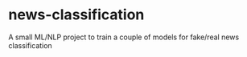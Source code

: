 # news-classification
A small ML/NLP project to train a couple of models for fake/real news classification
